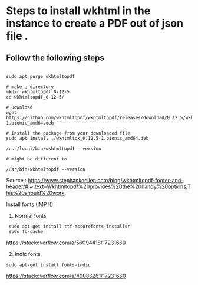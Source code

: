# Steps to install wkhtml in the instance to create a PDF out of json file .

## Follow the following steps 

```

sudo apt purge wkhtmltopdf

# make a directory
mkdir wkhtmltopdf_0-12-5
cd wkhtmltopdf_0-12-5/

# Download
wget https://github.com/wkhtmltopdf/wkhtmltopdf/releases/download/0.12.5/wkhtmltox_0.12.5-1.bionic_amd64.deb

# Install the package from your downloaded file
sudo apt install ./wkhtmltox_0.12.5-1.bionic_amd64.deb

/usr/local/bin/wkhtmltopdf --version

# might be different to

/usr/bin/wkhtmltopdf --version
```

Source : https://www.stephankoellen.com/blog/wkhtmltopdf-footer-and-header/#:~:text=Wkhtmltopdf%20provides%20the%20handy%20options,This%20should%20work.



Install fonts (IMP !!)
1. Normal fonts
```
 sudo apt-get install ttf-mscorefonts-installer
 sudo fc-cache
```
https://stackoverflow.com/a/56094418/17231660

2. Indic fonts 
```
sudo apt-get install fonts-indic
```
https://stackoverflow.com/a/49086261/17231660
